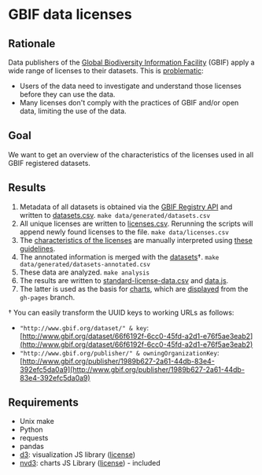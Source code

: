 # GBIF data licenses

## Rationale

Data publishers of the [Global Biodiversity Information Facility](http://www.gbif.org) (GBIF) apply a wide range of licenses to their datasets. This is [problematic](http://peterdesmet.com/posts/illegal-bullfrogs.html):

* Users of the data need to investigate and understand those licenses before they can use the data.
* Many licenses don't comply with the practices of GBIF and/or open data, limiting the use of the data.

## Goal

We want to get an overview of the characteristics of the licenses used in all GBIF registered datasets.

## Results

1. Metadata of all datasets is obtained via the [GBIF Registry API](http://www.gbif.org/developer/registry) and written to [datasets.csv](data/generated/datasets.csv). `make data/generated/datasets.csv`
2. All unique licenses are written to [licenses.csv](data/licenses.csv). Rerunning the scripts will append newly found licenses to the file. `make data/licenses.csv`
3. The [characteristics of the licenses](data/licenses.csv) are manually interpreted using [these guidelines](guidelines.md).
4. The annotated information is merged with the [datasets](data/generated/datasets-annotated.csv)†. `make data/generated/datasets-annotated.csv`
5. These data are analyzed. `make analysis`
6. The results are written to [standard-license-data.csv](data/generated/standard-license-data.csv) and [data.js](charts/js/data.js).
7. The latter is used as the basis for [charts](charts/), which are [displayed](http://datafable.com/gbif-data-licenses/charts/index.html) from the `gh-pages` branch.

† You can easily transform the UUID keys to working URLs as follows:

* `"http://www.gbif.org/dataset/" & key`: [http://www.gbif.org/dataset/66f6192f-6cc0-45fd-a2d1-e76f5ae3eab2](http://www.gbif.org/dataset/66f6192f-6cc0-45fd-a2d1-e76f5ae3eab2)
* `"http://www.gbif.org/publisher/" & owningOrganizationKey`: [http://www.gbif.org/publisher/1989b627-2a61-44db-83e4-392efc5da0a9](http://www.gbif.org/publisher/1989b627-2a61-44db-83e4-392efc5da0a9)
 
 

## Requirements

* Unix make
* Python
* requests
* pandas
* [d3](https://github.com/mbostock/d3): visualization JS library ([license](https://github.com/mbostock/d3/blob/master/LICENSE))
* [nvd3](https://github.com/novus/nvd3): charts JS Library ([license](https://github.com/novus/nvd3/blob/master/LICENSE.md)) - included
